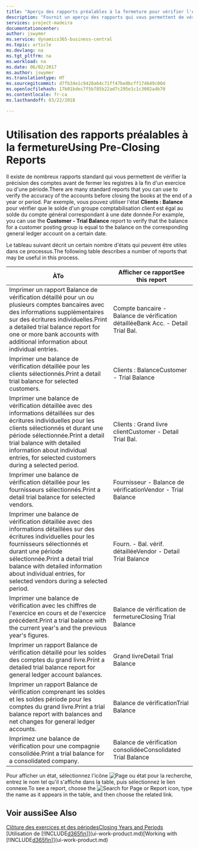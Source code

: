 ```yaml
---
title: "Aperçu des rapports préalables à la fermeture pour vérifier l'exactitude des comptes | Microsoft Docs"
description: "Fournit un aperçu des rapports qui vous permettent de vérifier l'exactitude des comptes avant de fermer les registres à la fin d'un exercice ou d'une période."
services: project-madeira
documentationcenter: 
author: jswymer
ms.service: dynamics365-business-central
ms.topic: article
ms.devlang: na
ms.tgt_pltfrm: na
ms.workload: na
ms.date: 06/02/2017
ms.author: jswymer
ms.translationtype: HT
ms.sourcegitcommit: d7fb34e1c9428a64c71ff47be8bcff174649c00d
ms.openlocfilehash: 17b01bdec7f5b785b22ad7c295e1c1c3002a4b70
ms.contentlocale: fr-ca
ms.lasthandoff: 03/22/2018

---
```

# <a name="using-pre-closing-reports"></a><span data-ttu-id="944cb-103">Utilisation des rapports préalables à la fermeture</span><span class="sxs-lookup"><span data-stu-id="944cb-103">Using Pre-Closing Reports</span></span>
<span data-ttu-id="944cb-104">Il existe de nombreux rapports standard qui vous permettent de vérifier la précision des comptes avant de fermer les registres à la fin d'un exercice ou d'une période.</span><span class="sxs-lookup"><span data-stu-id="944cb-104">There are many standard reports that you can use to verify the accuracy of the accounts before closing the books at the end of a year or period.</span></span> <span data-ttu-id="944cb-105">Par exemple, vous pouvez utiliser l'état **Clients : Balance** pour vérifier que le solde d'un groupe comptabilisation client est égal au solde du compte général correspondant à une date donnée.</span><span class="sxs-lookup"><span data-stu-id="944cb-105">For example, you can use the **Customer - Trial Balance** report to verify that the balance for a customer posting group is equal to the balance on the corresponding general ledger account on a certain date.</span></span>

<span data-ttu-id="944cb-106">Le tableau suivant décrit un certain nombre d'états qui peuvent être utiles dans ce processus.</span><span class="sxs-lookup"><span data-stu-id="944cb-106">The following table describes a number of reports that may be useful in this process.</span></span>

| <span data-ttu-id="944cb-107">À</span><span class="sxs-lookup"><span data-stu-id="944cb-107">To</span></span> | <span data-ttu-id="944cb-108">Afficher ce rapport</span><span class="sxs-lookup"><span data-stu-id="944cb-108">See this report</span></span> |
| --- | --- |
| <span data-ttu-id="944cb-109">Imprimer un rapport Balance de vérification détaillé pour un ou plusieurs comptes bancaires avec des informations supplémentaires sur des écritures individuelles.</span><span class="sxs-lookup"><span data-stu-id="944cb-109">Print a detailed trial balance report for one or more bank accounts with additional information about individual entries.</span></span> |<span data-ttu-id="944cb-110">Compte bancaire - Balance de vérification détaillée</span><span class="sxs-lookup"><span data-stu-id="944cb-110">Bank Acc. - Detail Trial Bal.</span></span> |
| <span data-ttu-id="944cb-111">Imprimer une balance de vérification détaillée pour les clients sélectionnés.</span><span class="sxs-lookup"><span data-stu-id="944cb-111">Print a detail trial balance for selected customers.</span></span> |<span data-ttu-id="944cb-112">Clients : Balance</span><span class="sxs-lookup"><span data-stu-id="944cb-112">Customer - Trial Balance</span></span> |
| <span data-ttu-id="944cb-113">Imprimer une balance de vérification détaillée avec des informations détaillées sur des écritures individuelles pour les clients sélectionnés et durant une période sélectionnée.</span><span class="sxs-lookup"><span data-stu-id="944cb-113">Print a detail trial balance with detailed information about individual entries, for selected customers during a selected period.</span></span> |<span data-ttu-id="944cb-114">Clients : Grand livre client</span><span class="sxs-lookup"><span data-stu-id="944cb-114">Customer - Detail Trial Bal.</span></span> |
| <span data-ttu-id="944cb-115">Imprimer une balance de vérification détaillée pour les fournisseurs sélectionnés.</span><span class="sxs-lookup"><span data-stu-id="944cb-115">Print a detail trial balance for selected vendors.</span></span> |<span data-ttu-id="944cb-116">Fournisseur - Balance de vérification</span><span class="sxs-lookup"><span data-stu-id="944cb-116">Vendor - Trial Balance</span></span> |
| <span data-ttu-id="944cb-117">Imprimer une balance de vérification détaillée avec des informations détaillées sur des écritures individuelles pour les fournisseurs sélectionnés et durant une période sélectionnée.</span><span class="sxs-lookup"><span data-stu-id="944cb-117">Print a detail trial balance with detailed information about individual entries, for selected vendors during a selected period.</span></span> |<span data-ttu-id="944cb-118">Fourn. - Bal. vérif. détaillée</span><span class="sxs-lookup"><span data-stu-id="944cb-118">Vendor - Detail Trial Balance</span></span> |
| <span data-ttu-id="944cb-119">Imprimer une balance de vérification avec les chiffres de l'exercice en cours et de l'exercice précédent.</span><span class="sxs-lookup"><span data-stu-id="944cb-119">Print a trial balance with the current year's and the previous year's figures.</span></span> |<span data-ttu-id="944cb-120">Balance de vérification de fermeture</span><span class="sxs-lookup"><span data-stu-id="944cb-120">Closing Trial Balance</span></span> |
| <span data-ttu-id="944cb-121">Imprimer un rapport Balance de vérification détaillé pour les soldes des comptes du grand livre.</span><span class="sxs-lookup"><span data-stu-id="944cb-121">Print a detailed trial balance report for general ledger account balances.</span></span> |<span data-ttu-id="944cb-122">Grand livre</span><span class="sxs-lookup"><span data-stu-id="944cb-122">Detail Trial Balance</span></span> |
| <span data-ttu-id="944cb-123">Imprimer un rapport Balance de vérification comprenant les soldes et les soldes période pour les comptes du grand livre.</span><span class="sxs-lookup"><span data-stu-id="944cb-123">Print a trial balance report with balances and net changes for general ledger accounts.</span></span> |<span data-ttu-id="944cb-124">Balance de vérification</span><span class="sxs-lookup"><span data-stu-id="944cb-124">Trial Balance</span></span> |
| <span data-ttu-id="944cb-125">Imprimez une balance de vérification pour une compagnie consolidée.</span><span class="sxs-lookup"><span data-stu-id="944cb-125">Print a trial balance for a consolidated company.</span></span> |<span data-ttu-id="944cb-126">Balance de vérification consolidée</span><span class="sxs-lookup"><span data-stu-id="944cb-126">Consolidated Trial Balance</span></span> |

<span data-ttu-id="944cb-127">Pour afficher un état, sélectionnez l'icône ![Page ou état pour la recherche](media/ui-search/search_small.png "icône Page ou état pour la recherche"), entrez le nom tel qu'il s'affiche dans la table, puis sélectionnez le lien connexe.</span><span class="sxs-lookup"><span data-stu-id="944cb-127">To see a report, choose the ![Search for Page or Report](media/ui-search/search_small.png "Search for Page or Report icon") icon, type the name as it appears in the table, and then choose the related link.</span></span>

## <a name="see-also"></a><span data-ttu-id="944cb-128">Voir aussi</span><span class="sxs-lookup"><span data-stu-id="944cb-128">See Also</span></span>
[<span data-ttu-id="944cb-129">Clôture des exercices et des périodes</span><span class="sxs-lookup"><span data-stu-id="944cb-129">Closing Years and Periods</span></span>](year-close-years-periods.md)  
<span data-ttu-id="944cb-130">[Utilisation de [!INCLUDE[d365fin](includes/d365fin_md.md)]](ui-work-product.md)</span><span class="sxs-lookup"><span data-stu-id="944cb-130">[Working with [!INCLUDE[d365fin](includes/d365fin_md.md)]](ui-work-product.md)</span></span>


